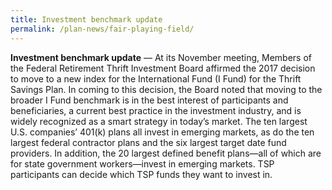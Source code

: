 ```yaml
---
title: Investment benchmark update
permalink: /plan-news/fair-playing-field/
---
```

**Investment benchmark update** &#8212; At its November meeting, Members of the Federal Retirement Thrift Investment Board affirmed the 2017 decision to move to a new index for the International Fund (I Fund) for the Thrift Savings Plan. In coming to this decision, the Board noted that moving to the broader I Fund benchmark is in the best interest of participants and beneficiaries, a current best practice in the investment industry, and is widely recognized as a smart strategy in today’s market. The ten largest U.S. companies’ 401(k) plans all invest in emerging markets, as do the ten largest federal contractor plans and the six largest target date fund providers. In addition, the 20 largest defined benefit plans—all of which are for state government workers—invest in emerging markets. TSP participants can decide which TSP funds they want to invest in.
